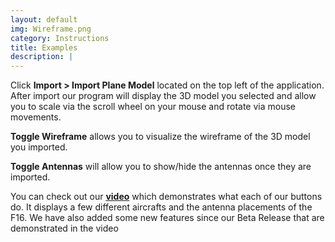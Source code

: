 ```yaml
---
layout: default
img: Wireframe.png
category: Instructions
title: Examples
description: |
---
```

  <p>Click <b>Import > Import Plane Model</b> located on the top left of the application. After import our program will display the 3D model you selected and allow you to scale via the scroll wheel on your mouse and rotate via mouse movements.</p>
  <p><b>Toggle Wireframe</b> allows you to visualize the wireframe of the 3D model you imported.</p>
  <p><b>Toggle Antennas</b> will allow you to show/hide the antennas once they are imported. </p>
  <p>You can check out our <a href ="https://youtu.be/E1GDdNYzrLE" target = "_blank"> <b>video</b></a> which demonstrates what each of our buttons do. It displays a few different aircrafts and the antenna placements of the F16. We have also added some new features since our Beta Release that are demonstrated in the video</p>
